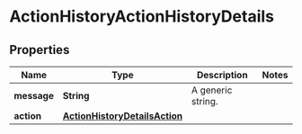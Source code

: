 

# ActionHistoryActionHistoryDetails


## Properties

| Name | Type | Description | Notes |
|------------ | ------------- | ------------- | -------------|
|**message** | **String** |  A generic string. |  |
|**action** | [**ActionHistoryDetailsAction**](ActionHistoryDetailsAction.md) |  |  |



